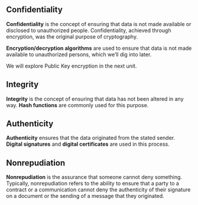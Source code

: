## Confidentiality 
**Confidentiality** is the concept of ensuring that data is not made available or disclosed to unauthorized people. Confidentiality, achieved through encryption, was the original purpose of cryptography.

**Encryption/decryption algorithms** are used to ensure that data is not made available to unauthorized persons, which we’ll dig into later.

We will explore Public Key encryption in the next unit.

## Integrity 
**Integrity** is the concept of ensuring that data has not been altered in any way. **Hash functions** are commonly used for this purpose.

## Authenticity
**Authenticity** ensures that the data originated from the stated sender. **Digital signatures** and  **digital certificates** are used in this process.

## Nonrepudiation	
**Nonrepudiation** is the assurance that someone cannot deny something. Typically, nonrepudiation refers to the ability to ensure that a party to a contract or a communication cannot deny the authenticity of their signature on a document or the sending of a message that they originated.


